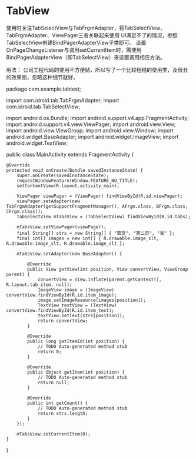# TabView
使用时关注TabSelectView与TabFrgmAdapter，将TabSelectView、TabFrgmAdapter、ViewPager三者关联起来使用
UI满足不了的情况，参照TabSelectView创建BindPagerAdapterView子类即可。
设置OnPageChangeListener与调用setCurrentItem时，需使用BindPagerAdapterView（即TabSelectView）来设置调用相应方法。



用法：
公司工程代码的使用不方便贴，所以写了一个比较粗糙的使用类，及很丑的效果图，忽略这种细节就好。




package com.example.tabtest;

import com.idroid.tab.TabFrgmAdapter;
import com.idroid.tab.TabSelectView;

import android.os.Bundle;
import android.support.v4.app.FragmentActivity;
import android.support.v4.view.ViewPager;
import android.view.View;
import android.view.ViewGroup;
import android.view.Window;
import android.widget.BaseAdapter;
import android.widget.ImageView;
import android.widget.TextView;

public class MainActivity extends FragmentActivity {

    @Override
    protected void onCreate(Bundle savedInstanceState) {
        super.onCreate(savedInstanceState);
        requestWindowFeature(Window.FEATURE_NO_TITLE);
        setContentView(R.layout.activity_main);

        ViewPager viewPager = (ViewPager) findViewById(R.id.viewPager);
        viewPager.setAdapter(new TabFrgmAdapter(getSupportFragmentManager(), AFrgm.class, BFrgm.class, CFrgm.class));
        TabSelectView mTabsView = (TabSelectView) findViewById(R.id.tabs);

        mTabsView.setViewPager(viewPager);
        final String[] strs = new String[] { "首页", "第二页", "我" };
        final int[] images = new int[] { R.drawable.image_slt, R.drawable.image_slt, R.drawable.image_slt };

        mTabsView.setAdapter(new BaseAdapter() {

            @Override
            public View getView(int position, View convertView, ViewGroup parent) {
                convertView = View.inflate(parent.getContext(), R.layout.tab_item, null);
                ImageView image = (ImageView) convertView.findViewById(R.id.item_image);
                image.setImageResource(images[position]);
                TextView textView = (TextView) convertView.findViewById(R.id.item_text);
                textView.setText(strs[position]);
                return convertView;
            }

            @Override
            public long getItemId(int position) {
                // TODO Auto-generated method stub
                return 0;
            }

            @Override
            public Object getItem(int position) {
                // TODO Auto-generated method stub
                return null;
            }

            @Override
            public int getCount() {
                // TODO Auto-generated method stub
                return strs.length;
            }
        });

        mTabsView.setCurrentItem(0);
    }

}
